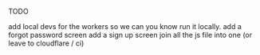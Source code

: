 TODO

add local devs for the workers so we can you know run it locally.
add a forgot password screen
add a sign up screen
join all the js file into one (or leave to cloudflare / ci)
